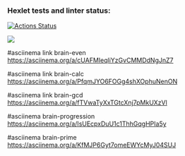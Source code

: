 ### Hexlet tests and linter status:
[![Actions Status](https://github.com/Aleksey-Onuchin/python-project-49/workflows/hexlet-check/badge.svg)](https://github.com/Aleksey-Onuchin/python-project-49/actions)

<a href="https://codeclimate.com/github/Aleksey-Onuchin/python-project-49/maintainability"><img src="https://api.codeclimate.com/v1/badges/bb9cd4c04999465e625a/maintainability" /></a>

#asciinema link brain-even
https://asciinema.org/a/cUAFMIeqliYzGvCMMDdNgJnZ7

#asciinema link brain-calc
https://asciinema.org/a/PfqmJYO6FOGg4shXOphuNenON

#asciinema link brain-gcd
https://asciinema.org/a/fTVwaTyXxTGtcXnj7pMkUXzVl

#asciinema brain-progression
https://asciinema.org/a/IsUEcpxDuU1c1ThhGqgHPIa5y

#asciinema brain-prime
https://asciinema.org/a/KfMJP6Gyt7omeEWYcMyJ04SUJ
